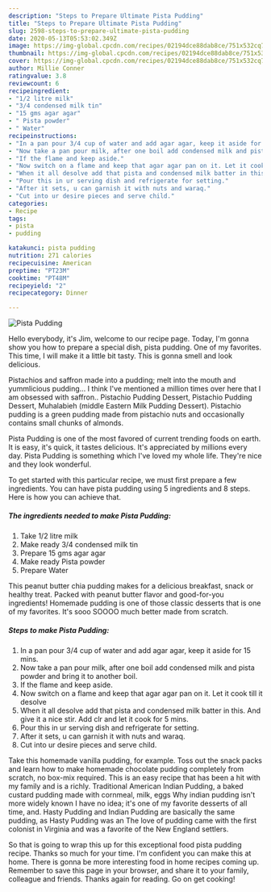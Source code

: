```yaml
---
description: "Steps to Prepare Ultimate Pista Pudding"
title: "Steps to Prepare Ultimate Pista Pudding"
slug: 2598-steps-to-prepare-ultimate-pista-pudding
date: 2020-05-13T05:53:02.349Z
image: https://img-global.cpcdn.com/recipes/02194dce88dab8ce/751x532cq70/pista-pudding-recipe-main-photo.jpg
thumbnail: https://img-global.cpcdn.com/recipes/02194dce88dab8ce/751x532cq70/pista-pudding-recipe-main-photo.jpg
cover: https://img-global.cpcdn.com/recipes/02194dce88dab8ce/751x532cq70/pista-pudding-recipe-main-photo.jpg
author: Millie Conner
ratingvalue: 3.8
reviewcount: 6
recipeingredient:
- "1/2 litre milk"
- "3/4 condensed milk tin"
- "15 gms agar agar"
- " Pista powder"
- " Water"
recipeinstructions:
- "In a pan pour 3/4 cup of water and add agar agar, keep it aside for 15 mins."
- "Now take a pan pour milk, after one boil add condensed milk and pista powder and bring it to another boil."
- "If the flame and keep aside."
- "Now switch on a flame and keep that agar agar pan on it. Let it cook till it desolve"
- "When it all desolve add that pista and condensed milk batter in this. And give it a nice stir. Add clr and let it cook for 5 mins."
- "Pour this in ur serving dish and refrigerate for setting."
- "After it sets, u can garnish it with nuts and waraq."
- "Cut into ur desire pieces and serve child."
categories:
- Recipe
tags:
- pista
- pudding

katakunci: pista pudding 
nutrition: 271 calories
recipecuisine: American
preptime: "PT23M"
cooktime: "PT48M"
recipeyield: "2"
recipecategory: Dinner

---
```



![Pista Pudding](https://img-global.cpcdn.com/recipes/02194dce88dab8ce/751x532cq70/pista-pudding-recipe-main-photo.jpg)

Hello everybody, it's Jim, welcome to our recipe page. Today, I'm gonna show you how to prepare a special dish, pista pudding. One of my favorites. This time, I will make it a little bit tasty. This is gonna smell and look delicious.

Pistachios and saffron made into a pudding; melt into the mouth and yummlicious pudding… I think I&#39;ve mentioned a million times over here that I am obsessed with saffron.. Pistachio Pudding Dessert, Pistachio Pudding Dessert, Muhalabieh (middle Eastern Milk Pudding Dessert). Pistachio pudding is a green pudding made from pistachio nuts and occasionally contains small chunks of almonds.

Pista Pudding is one of the most favored of current trending foods on earth. It is easy, it's quick, it tastes delicious. It's appreciated by millions every day. Pista Pudding is something which I've loved my whole life. They're nice and they look wonderful.


To get started with this particular recipe, we must first prepare a few ingredients. You can have pista pudding using 5 ingredients and 8 steps. Here is how you can achieve that.

<!--inarticleads1-->

##### The ingredients needed to make Pista Pudding:

1. Take 1/2 litre milk
1. Make ready 3/4 condensed milk tin
1. Prepare 15 gms agar agar
1. Make ready  Pista powder
1. Prepare  Water


This peanut butter chia pudding makes for a delicious breakfast, snack or healthy treat. Packed with peanut butter flavor and good-for-you ingredients! Homemade pudding is one of those classic desserts that is one of my favorites. It&#39;s sooo SOOOO much better made from scratch. 

<!--inarticleads2-->

##### Steps to make Pista Pudding:

1. In a pan pour 3/4 cup of water and add agar agar, keep it aside for 15 mins.
1. Now take a pan pour milk, after one boil add condensed milk and pista powder and bring it to another boil.
1. If the flame and keep aside.
1. Now switch on a flame and keep that agar agar pan on it. Let it cook till it desolve
1. When it all desolve add that pista and condensed milk batter in this. And give it a nice stir. Add clr and let it cook for 5 mins.
1. Pour this in ur serving dish and refrigerate for setting.
1. After it sets, u can garnish it with nuts and waraq.
1. Cut into ur desire pieces and serve child.


Take this homemade vanilla pudding, for example. Toss out the snack packs and learn how to make homemade chocolate pudding completely from scratch, no box-mix required. This is an easy recipe that has been a hit with my family and is a richly. Traditional American Indian Pudding, a baked custard pudding made with cornmeal, milk, eggs Why indian pudding isn&#39;t more widely known I have no idea; it&#39;s one of my favorite desserts of all time, and. Hasty Pudding and Indian Pudding are basically the same pudding, as Hasty Pudding was an The love of pudding came with the first colonist in Virginia and was a favorite of the New England settlers. 

So that is going to wrap this up for this exceptional food pista pudding recipe. Thanks so much for your time. I'm confident you can make this at home. There is gonna be more interesting food in home recipes coming up. Remember to save this page in your browser, and share it to your family, colleague and friends. Thanks again for reading. Go on get cooking!
